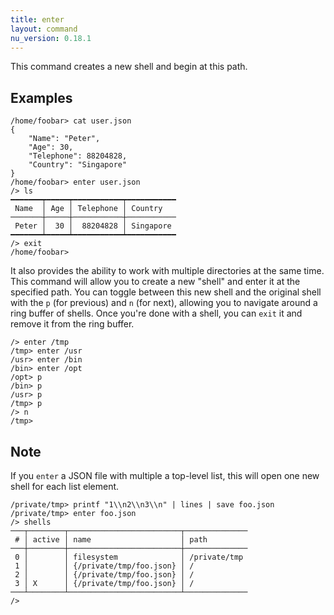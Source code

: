 ```yaml
---
title: enter
layout: command
nu_version: 0.18.1
---
```


This command creates a new shell and begin at this path.

## Examples

```shell
/home/foobar> cat user.json
{
    "Name": "Peter",
    "Age": 30,
    "Telephone": 88204828,
    "Country": "Singapore"
}
/home/foobar> enter user.json
/> ls
━━━━━━━┯━━━━━┯━━━━━━━━━━━┯━━━━━━━━━━━
 Name  │ Age │ Telephone │ Country
───────┼─────┼───────────┼───────────
 Peter │  30 │  88204828 │ Singapore
━━━━━━━┷━━━━━┷━━━━━━━━━━━┷━━━━━━━━━━━
/> exit
/home/foobar>
```

It also provides the ability to work with multiple directories at the same time. This command will allow you to create a new "shell" and enter it at the specified path. You can toggle between this new shell and the original shell with the `p` (for previous) and `n` (for next), allowing you to navigate around a ring buffer of shells. Once you're done with a shell, you can `exit` it and remove it from the ring buffer.

```shell
/> enter /tmp
/tmp> enter /usr
/usr> enter /bin
/bin> enter /opt
/opt> p
/bin> p
/usr> p
/tmp> p
/> n
/tmp>
```

## Note

If you `enter` a JSON file with multiple a top-level list, this will open one new shell for each list element.

```shell
/private/tmp> printf "1\\n2\\n3\\n" | lines | save foo.json
/private/tmp> enter foo.json
/> shells
───┬────────┬─────────────────────────┬──────────────
 # │ active │ name                    │ path
───┼────────┼─────────────────────────┼──────────────
 0 │        │ filesystem              │ /private/tmp
 1 │        │ {/private/tmp/foo.json} │ /
 2 │        │ {/private/tmp/foo.json} │ /
 3 │ X      │ {/private/tmp/foo.json} │ /
───┴────────┴─────────────────────────┴──────────────
/>
```
